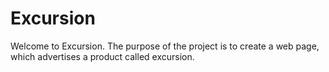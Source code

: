 # Excursion

Welcome to Excursion.  The purpose of the project is to create a web page, which advertises a product
called excursion.